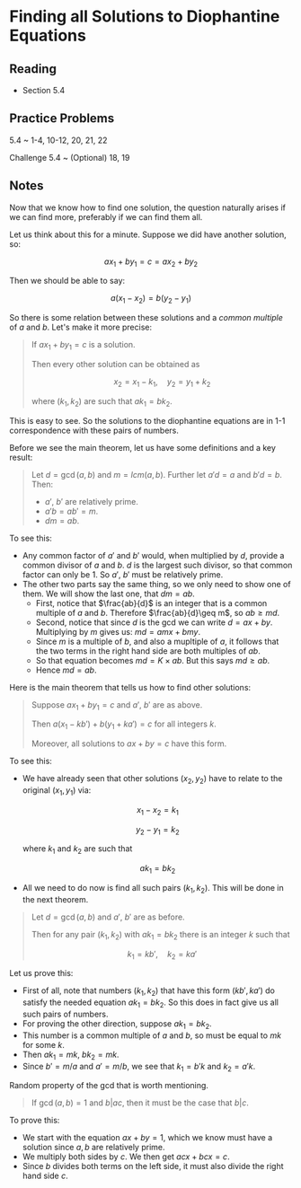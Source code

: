 # Finding all Solutions to Diophantine Equations

## Reading

- Section 5.4

## Practice Problems

5.4
  ~ 1-4, 10-12, 20, 21, 22

Challenge 5.4
  ~ (Optional) 18, 19

## Notes

Now that we know how to find one solution, the question naturally arises if we can find more, preferably if we can find them all.

Let us think about this for a minute. Suppose we did have another solution, so:

$$ax_1 + by_1 = c = ax_2 + by_2$$

Then we should be able to say:

$$a(x_1-x_2) = b(y_2-y_1)$$

So there is some relation between these solutions and a *common multiple* of $a$ and $b$. Let's make it more precise:

> If $ax_1 + by_1 = c$ is a solution.
>
> Then every other solution can be obtained as
>
> $$x_2 = x_1 - k_1, \quad y_2 = y_1 + k_2$$
>
> where $(k_1, k_2)$ are such that $ak_1 = bk_2$.

This is easy to see. So the solutions to the diophantine equations are in 1-1 correspondence with these pairs of numbers.

Before we see the main theorem, let us have some definitions and a key result:

> Let $d=\gcd(a,b)$ and $m=lcm(a,b)$. Further let $a'd = a$ and $b'd = b$. Then:
>
> - $a'$, $b'$ are relatively prime.
> - $a'b = ab' = m$.
> - $dm = ab$.

To see this:

- Any common factor of $a'$ and $b'$ would, when multiplied by $d$, provide a common divisor of $a$ and $b$. $d$ is the largest such divisor, so that common factor can only be 1. So $a'$, $b'$ must be relatively prime.
- The other two parts say the same thing, so we only need to show one of them. We will show the last one, that $dm = ab$.
    - First, notice that $\frac{ab}{d}$ is an integer that is a common multiple of $a$ and $b$. Therefore $\frac{ab}{d}\geq m$, so $ab\geq md$.
    - Second, notice that since $d$ is the gcd we can write $d = ax + by$. Multiplying by $m$ gives us: $md = amx + bmy$.
    - Since $m$ is a multiple of $b$, and also a mupltiple of $a$, it follows that the two terms in the right hand side are both multiples of $ab$.
    - So that equation becomes $md = K \times ab$. But this says $md\geq ab$.
    - Hence $md = ab$.

Here is the main theorem that tells us how to find other solutions:

> Suppose $a x_1 + b y_1 = c$ and $a'$, $b'$ are as above.
>
> Then $a (x_1 - kb') + b (y_1 + ka') = c$ for all integers $k$.
>
> Moreover, all solutions to $ax+by = c$ have this form.

To see this:

- We have already seen that other solutions $(x_2,y_2)$ have to relate to the original $(x_1,y_1)$ via:

    $$x_1 - x_2 = k_1$$

    $$y_2 - y_1 = k_2$$

    where $k_1$ and $k_2$ are such that

    $$ak_1 = bk_2$$
- All we need to do now is find all such pairs $(k_1, k_2)$. This will be done in the next theorem.

> Let $d=\gcd(a,b)$ and $a'$, $b'$ are as before.
>
> Then for any pair $(k_1, k_2)$ with $ak_1 = bk_2$ there is an integer $k$ such that
>
> $$k_1 = k b',\quad k_2 = k a'$$

Let us prove this:

- First of all, note that numbers $(k_1,k_2)$ that have this form $(kb',ka')$ do satisfy the needed equation $ak_1=bk_2$. So this does in fact give us all such pairs of numbers.
- For proving the other direction, suppose $ak_1 = bk_2$.
- This number is a common multiple of $a$ and $b$, so must be equal to $mk$ for some $k$.
- Then $ak_1=mk$, $bk_2 = mk$.
- Since $b' = m/a$ and $a' = m/b$, we see that $k_1 = b'k$ and $k_2=a'k$.

Random property of the gcd that is worth mentioning.

> If $\gcd(a,b) = 1$ and $b | ac$, then it must be the case that $b|c$.

To prove this:

- We start with the equation $ax+by=1$, which we know must have a solution since $a,b$ are relatively prime.
- We multiply both sides by $c$. We then get $acx + bcx = c$.
- Since $b$ divides both terms on the left side, it must also divide the right hand side $c$.
